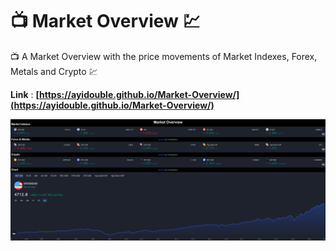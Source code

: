 # 📺 Market Overview 💹
📺 A Market Overview with the price movements of Market Indexes, Forex, Metals and Crypto 💹

**Link** : **[https://ayidouble.github.io/Market-Overview/](https://ayidouble.github.io/Market-Overview/)**

![Market Overview price movements Indexes Forex Metals and Crypto](Images/Market-Overview-Indexes-Forex-Metals-Crypto.png)
